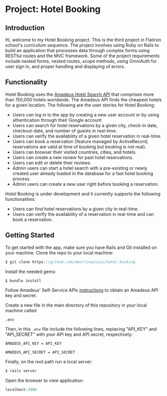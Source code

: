 # Project: Hotel Booking

## Introduction
Hi, welcome to my Hotel Booking project. This is the third project in Flatiron school's curriculum sequence. The project involves using Ruby on Rails to build an application that processes data through complex forms using RESTful routes and the MVC framework. Some of the project requirements include nested forms, nested routes, scope methods, using OmniAuth for user sign in, and proper handling and displaying of errors. 

## Functionality
Hotel Booking uses the [Amadeus Hotel Search API](https://developers.amadeus.com/self-service/category/hotel/api-doc/hotel-search) that comprises more than 150,000 hotels worldwide. The Amadeus API finds the cheapest hotels for a given location. The following are the user stories for Hotel Booking:

* Users can log in to the app by creating a new user account or by using athentication through their Google account
* Users can search for hotel reservations by a given city, check-in date, checkout-date, and number of guests in real-time.
* Users can verify the availability of a given hotel reservation in real-time.
* Users can book a reservation (feature managed by ActiveRecord; reservations are valid at time of booking but booking is not real). 
* Users can browser their visited countries, cities, and hotels.
* Users can create a new review for past hotel reservations.
* Users can edit or delete their reviews.
* Admin users can start a hotel search with a pre-existing or newly created user already loaded in the database for a fast hotel booking process.
* Admin users can create a new user right before booking a reservation.

Hotel Booking is under development and it currenlty supports the following functionalities:
* Users can find hotel reservations by a given city in real-time.
* Users can verify the availability of a reservation in real-time and can book a reservation. 

## Getting Started
To get started with the app, make sure you have Rails and Git installed on your machine. Clone the repo to your local machine:
``` javascript
$ git clone https://github.com/mmartinezluis/hotel-booking
```

Install the needed gems:
``` javascript
$ bundle install
```

Follow Amadeus' Self-Service APIs [instructions](https://developers.amadeus.com/get-started/get-started-with-self-service-apis-335) to obtain an Amadeus API key and secret.

Create a new file in the main directory of this repository in your local machine called

```
.env
```

Then, in this `.env` file include the following lines, replacing "API_KEY" and "API_SECRET" with your API key and API secret, respectively:

```
AMADEUS_API_KEY = API_KEY

AMADEUS_API_SECRET = API_SECRET
```

Finally, on the root path run a local server:
``` javascript
$ rails server
```
Open the browser to view application:
```javascript
localhost:3000
```



